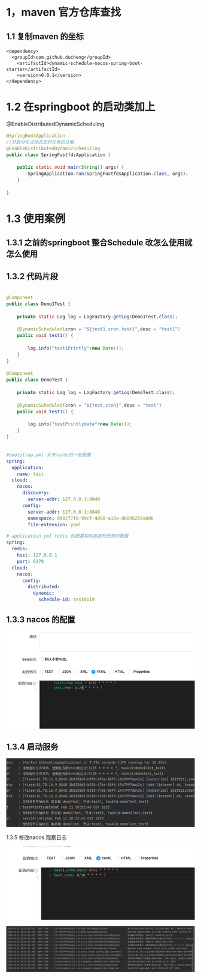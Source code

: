 # 1，maven 官方仓库查找

## 1.1 复制maven 的坐标 

```
<dependency>
  <groupId>com.github.ducheng</groupId>
	<artifactId>dynamic-schedule-nacos-spring-boot-starter</artifactId>
	<version>0.0.1</version>
</dependency>
```



# 1.2 在springboot 的启动类加上

@EnableDistributedDynamicScheduling

```java
@SpringBootApplication
//开启分布式动态定时任务的注解
@EnableDistributedDynamicScheduling
public class SpringFastfdsApplication {

	public static void main(String[] args) {
		SpringApplication.run(SpringFastfdsApplication.class, args);
	}

}
```

# 1.3  使用案例

## 1.3.1  之前的springboot 整合Schedule 改怎么使用就怎么使用

## 1.3.2 代码片段

```java

@Component
public class Demo1Test {

    private static Log log = LogFactory.getLog(Demo1Test.class);

    @DynamicScheduled(cron = "${test1.cron.test}",desc = "test1")
    public void test1() {

        log.info("test1Printly"+new Date());
    }
}

@Component
public class DemoTest {

    private static Log log = LogFactory.getLog(DemoTest.class);

    @DynamicScheduled(cron = "${test.cron}",desc = "test")
    public void test1() {

        log.info("testPrintlydate"+new Date());
    }
}



```

```yaml
#bootstrap.yml 关于nacos的一些配置
spring:
  application:
    name: test
  cloud:
    nacos:
      discovery:
        server-addr: 127.0.0.1:8848
      config:
        server-addr: 127.0.0.1:8848
        namespace: dd02f7f8-99cf-4890-a16a-d889b259a8d6
        file-extension: yaml
```



```yaml
# application.yml redis 的配置和动态定时任务的配置
spring:
  redis:
    host: 127.0.0.1
    port: 6379
  cloud:
    nacos:
      config:
        distributed:
          dynamic:
            schedule-id: test0119
```





## 1.3.3  nacos 的配置



![image-20230211203323696](100.png)



## 1.3.4  启动服务

![image-20230211205326902](200.png)



1.3.5 修改nacos   观察日志

![image-20230211205527639](300.png)

![image-20230211205639914](400.png)